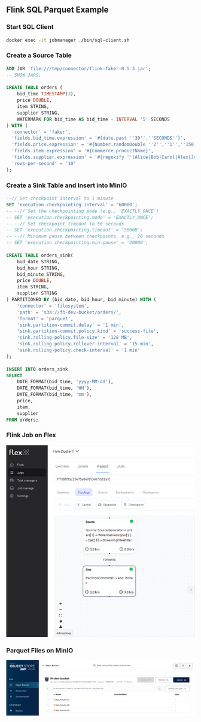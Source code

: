 ## Flink SQL Parquet Example

### Start SQL Client

```bash
docker exec -it jobmanager ./bin/sql-client.sh
```

### Create a Source Table

```sql
ADD JAR 'file:///tmp/connector/flink-faker-0.5.3.jar';
-- SHOW JARS;

CREATE TABLE orders (
    bid_time TIMESTAMP(3),
    price DOUBLE,
    item STRING,
    supplier STRING,
    WATERMARK FOR bid_time AS bid_time - INTERVAL '5' SECONDS
) WITH (
  'connector' = 'faker',
  'fields.bid_time.expression' = '#{date.past ''30'',''SECONDS''}',
  'fields.price.expression' = '#{Number.randomDouble ''2'',''1'',''150''}',
  'fields.item.expression' = '#{Commerce.productName}',
  'fields.supplier.expression' = '#{regexify ''(Alice|Bob|Carol|Alex|Joe|James|Jane|Jack)''}',
  'rows-per-second' = '10'
);
```

### Create a Sink Table and Insert into MinIO

```sql
--// Set checkpoint interval to 1 minute
SET 'execution.checkpointing.interval' = '60000';
-- --// Set the checkpointing mode (e.g., 'EXACTLY_ONCE')
-- SET 'execution.checkpointing.mode' = 'EXACTLY_ONCE';
-- --// Set checkpoint timeout to 50 seconds
-- SET 'execution.checkpointing.timeout' = '50000';
-- --// Minimum pause between checkpoints, e.g., 20 seconds
-- SET 'execution.checkpointing.min-pause' = '20000';

CREATE TABLE orders_sink(
    bid_date STRING,
    bid_hour STRING,
    bid_minute STRING,
    price DOUBLE,
    item STRING,
    supplier STRING
) PARTITIONED BY (bid_date, bid_hour, bid_minute) WITH (
    'connector' = 'filesystem',
    'path' = 's3a://fh-dev-bucket/orders/',
    'format' = 'parquet',
    'sink.partition-commit.delay' = '1 min',
    'sink.partition-commit.policy.kind' = 'success-file',
    'sink.rolling-policy.file-size' = '128 MB',
    'sink.rolling-policy.rollover-interval' = '15 min',
    'sink.rolling-policy.check-interval' = '1 min'
);

INSERT INTO orders_sink
SELECT
    DATE_FORMAT(bid_time, 'yyyy-MM-dd'),
    DATE_FORMAT(bid_time, 'HH'),
    DATE_FORMAT(bid_time, 'mm'),
    price,
    item,
    supplier
FROM orders;
```

### Flink Job on Flex

![flink-sql-parquet-flex](../images/flink-parquet-1.png)

### Parquet Files on MinIO

![flink-sql-parquet-minio](../images/flink-parquet-2.png)
